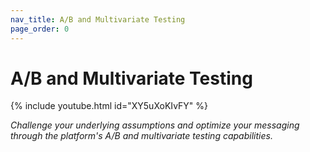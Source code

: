 ```yaml
---
nav_title: A/B and Multivariate Testing
page_order: 0
---
```


# A/B and Multivariate Testing

{% include youtube.html id="XY5uXoKIvFY" %}

_Challenge your underlying assumptions and optimize your messaging through the platform's A/B and multivariate testing capabilities._
